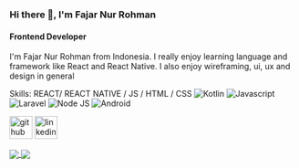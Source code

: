 ### Hi there 👋, I'm Fajar Nur Rohman
#### Frontend Developer
I'm Fajar Nur Rohman from Indonesia. I really enjoy learning language and framework like React and React Native. I also enjoy wireframing, ui, ux and design in general

Skills: REACT/ REACT NATIVE / JS / HTML / CSS
![Kotlin](https://img.shields.io/badge/-Kotlin-181717?style=for-the-badge&logo=Kotlin&logoColor=white)
![Javascript](https://img.shields.io/badge/-Javascript-181717?style=for-the-badge&logo=Javascript)
![Laravel](https://img.shields.io/badge/-Javascript-181717?style=for-the-badge&logo=Laravel)
![Node JS](https://img.shields.io/badge/-Javascript-181717?style=for-the-badge&logo=nodejs)
![Android](https://img.shields.io/badge/-Android-181717?style=for-the-badge&logo=Android)

[<img src='https://cdn.jsdelivr.net/npm/simple-icons@3.0.1/icons/github.svg' alt='github' height='40'>](https://github.com/fajjarnr)
[<img src='https://cdn.jsdelivr.net/npm/simple-icons@3.0.1/icons/linkedin.svg' alt='linkedin' height='40'>](https://www.linkedin.com/in/fajarnurrohman/)

<a href="https://github.com/anuraghazra/github-readme-stats">
  <img align="center" src="https://github-readme-stats.vercel.app/api?username=fajjarnr&show_icons=true&theme=radical" />
</a>
<a href="https://github.com/anuraghazra/convoychat">
  <img align="center" src="https://github-readme-stats.vercel.app/api/top-langs/?username=fajjarnr&layout=compact" />
</a>

